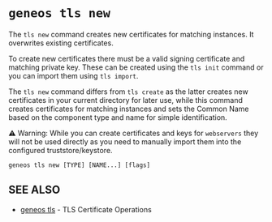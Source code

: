 # `geneos tls new`

The `tls new` command creates new certificates for matching instances. It overwrites existing certificates.

To create new certificates there must be a valid signing certificate and matching private key. These can be created using the `tls init` command or you can import them using `tls import`.

The `tls new` command differs from `tls create` as the latter creates new certificates in your current directory for later use, while this command creates certificates for matching instances and sets the Common Name based on the component type and name for simple identification.

⚠ Warning: While you can create certificates and keys for `webservers` they will not be used directly as you need to manually import them into the configured truststore/keystore.

```text
geneos tls new [TYPE] [NAME...] [flags]
```

## SEE ALSO

* [geneos tls](geneos_tls.md)	 - TLS Certificate Operations
